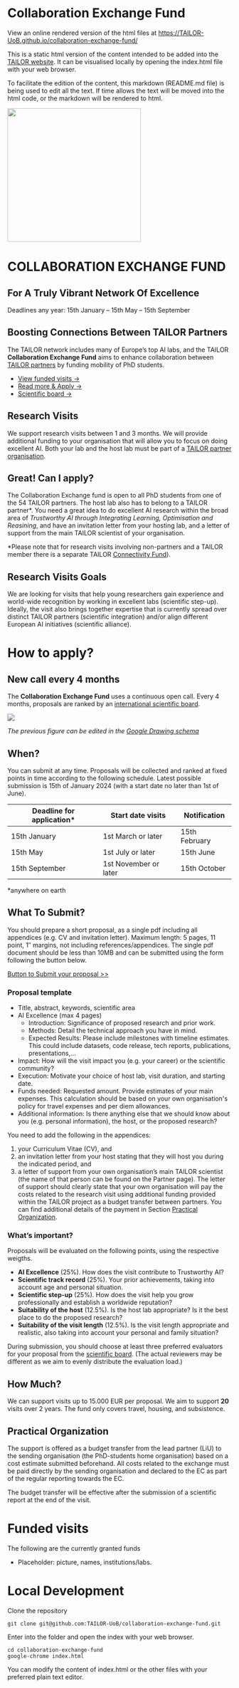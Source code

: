 # Collaboration Exchange Fund

View an online rendered version of the html files at https://TAILOR-UoB.github.io/collaboration-exchange-fund/

This is a static html version of the content intended to be added into the
[TAILOR website](https://tailor-network.eu/). It can be visualised locally by
opening the index.html file with your web browser.

To facilitate the edition of the content, this markdown (README.md file) is being used to edit all the text. If time allows the text will be moved into the html code, or the markdown will be rendered to html.

<img src="https://tailor-uob.github.io/collaboration-exchange-fund/imgs/banner.jpg" width="300px"/>

COLLABORATION EXCHANGE FUND
==========================================================================

## For A Truly Vibrant Network Of Excellence

Deadlines any year: 15th January – 15th May – 15th September

## Boosting Connections Between TAILOR Partners

The TAILOR network includes many of Europe’s top AI labs, and the TAILOR **Collaboration Exchange Fund** aims to enhance collaboration between [TAILOR partners](https://tailor-network.eu/partners/) by funding mobility of PhD students.

- [View funded visits ->](#funded-visits)
- [Read more & Apply ->](#how-to-apply)
- [Scientific board ->](https://tailor-network.eu/connectivity-fund/connectivity-fund-scientific-board/)


## Research Visits

We support research visits between 1 and 3 months. We will provide additional funding to your organisation that will allow you to focus on doing excellent AI. Both your lab and the host lab must be part of a [TAILOR partner organisation](https://tailor-network.eu/partners/). 

## Great! Can I apply?

The Collaboration Exchange fund is open to all PhD students from one of the 54 TAILOR partners. The host lab also has to belong to a TAILOR partner\*. You need a great idea to do excellent AI research within the broad area of *Trustworthy AI through Integrating Learning, Optimisation and Reasining*, and have an invitation letter from your hosting lab, and a letter of support from the main TAILOR scientist of your organisation.

\*Please note that for research visits involving non-partners and a TAILOR member there is a separate TAILOR [Connectivity Fund](https://tailor-network.eu/connectivity-fund/)).

## Research Visits Goals

We are looking for visits that help young researchers gain experience and world-wide recognition by working in excellent labs (scientific step-up). Ideally, the visit also brings together expertise that is currently spread over distinct TAILOR partners (scientific integration) and/or align different European AI initiatives (scientific alliance).


How to apply?
==========================================================================
## New call every 4 months

The **Collaboration Exchange Fund** uses a continuous open call. Every 4 months, proposals are ranked by an [international scientific board](https://tailor-network.eu/connectivity-fund/connectivity-fund-scientific-board/).

<img src="https://docs.google.com/drawings/d/e/2PACX-1vQ8xuwNCmF1p51WqWaF87RgoNMOUJbfVwO2UXoJQExj-UeGWTlZpLKyVWKlax2UdcSx6pJbvYsmZ9AU/pub?w=901&h=454">


_The previous figure can be edited in the [Google Drawing schema](https://docs.google.com/drawings/d/1NTuoQ2cPq9FHX2M6U6Q1VON2fhNokW2x2nnvXRCpZzM/edit?usp=sharing)_

## When?

You can submit at any time. Proposals will be collected and ranked at fixed points in time according to the following schedule. Latest possible submission is 15th of January 2024 (with a start date no later than 1st of June).

| Deadline for application\* | Start date visits          | Notification  |
| -------------------------- | -------------------------- | ------------  |
| 15th January               | 1st March or later         | 15th February |
| 15th May                   | 1st July or later          | 15th June     |
| 15th September             | 1st November or later      | 15th October  |


\*anywhere on earth

## What To Submit?

You should prepare a short proposal, as a single pdf including all appendices
(e.g. CV and invitation letter). Maximum length: 5 pages, 11 point, 1″ margins,
not including references/appendices. The single pdf document should be less than
10MB and can be submitted using the form following the button below.

[Button to Submit your proposal >>](https://docs.google.com/forms/d/e/1FAIpQLSeyD7IxTXmPxgzuWF6XDggVdaUTYZ-PQiiUPnVZDh03OdxPBg/viewform?usp=sf_link)

### Proposal template

- Title, abstract, keywords, scientific area
- AI Excellence (max 4 pages)
  - Introduction: Significance of proposed research and prior work.
  - Methods: Detail the technical approach you have in mind.
  - Expected Results: Please include milestones with timeline estimates. This could include datasets, code release, tech reports, publications, presentations,...
- Impact: How will the visit impact you (e.g. your career) or the scientific community?
- Execution: Motivate your choice of host lab, visit duration, and starting date.
- Funds needed: Requested amount. Provide estimates of your main expenses. This calculation should be based on your own organisation's policy for travel expenses and per diem allowances.
- Additional information: Is there anything else that we should know about you (e.g. personal information), the host, or the proposed research?

You need to add the following in the appendices:

1. your Curriculum Vitae (CV), and
2. an invitation letter from your host stating that they will host you during the indicated period, and
3. a letter of support from your own organisation’s main TAILOR scientist (the name of that person can be found on the Partner page). The letter of support should clearly state that your own organisation will pay the costs related to the research visit using additional funding provided within the TAILOR project as a budget transfer between partners. You can find additional details of the payment in Section [Practical Organization](#practical-organization).

### What’s important?

Proposals will be evaluated on the following points, using the respective weigths.

- **AI Excellence** (25%). How does the visit contribute to Trustworthy AI?
- **Scientific track record** (25%). Your prior achievements, taking into account age and personal situation. 
- **Scientific step-up** (25%). How does the visit help you grow professionally and establish a worldwide reputation?
- **Suitability of the host** (12.5%). Is the host lab appropriate? Is it the best place to do the proposed research?
- **Suitability of the visit length** (12.5%). Is the visit length appropriate and realistic, also taking into account your personal and family situation?

During submission, you should choose at least three preferred evaluators for your proposal from the [scientific board](https://tailor-network.eu/connectivity-fund/connectivity-fund-scientific-board/). (The actual reviewers may be different as we aim to evenly distribute the evaluation load.)

## How Much?

We can support visits up to 15.000 EUR per proposal. We aim to support **20** visits over 2 years. The fund only covers travel, housing, and subsistence.

## Practical Organization

The support is offered as a budget transfer from the lead partner (LiU) to the sending organisation (the PhD-students home organisation) based on a cost estimate submitted beforehand. All costs related to the exchange must be paid directly by the sending organisation and declared to the EC as part of the regular reporting towards the EC.

The budget transfer will be effective after the submission of a scientific report at the end of the visit.

Funded visits
==========================================================================

The following are the currently granted funds

- Placeholder: picture, names, institutions/labs.

Local Development
==========================================================================

Clone the repository

```
git clone git@github.com:TAILOR-UoB/collaboration-exchange-fund.git
```

Enter into the folder and open the index with your web browser.

```
cd collaboration-exchange-fund
google-chrome index.html
```

You can modify the content of index.html or the other files with your preferred
plain text editor.
